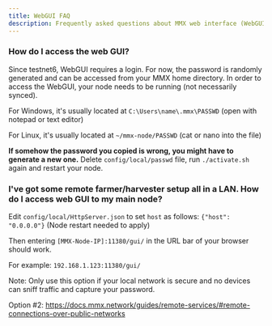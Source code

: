 ```yaml
---
title: WebGUI FAQ
description: Frequently asked questions about MMX web interface (WebGUI).
---
```


### How do I access the web GUI?
Since testnet6, WebGUI requires a login. For now, the password is randomly generated and can be accessed from your MMX home directory. In order to access the WebGUI, your node needs to be running (not necessarily synced).

For Windows, it's usually located at `C:\Users\name\.mmx\PASSWD` (open with notepad or text editor)

For Linux, it's usually located at `~/mmx-node/PASSWD` (cat or nano into the file)

**If somehow the password you copied is wrong, you might have to generate a new one.**
Delete `config/local/passwd` file, run `./activate.sh` again and restart your node.

### I've got some remote farmer/harvester setup all in a LAN. How do I access web GUI to my main node?
Edit `config/local/HttpServer.json` to set `host` as follows: `{"host": "0.0.0.0"}` (Node restart needed to apply)

Then entering `[MMX-Node-IP]:11380/gui/` in the URL bar of your browser should work.

For example: `192.168.1.123:11380/gui/`

Note: Only use this option if your local network is secure and no devices can sniff traffic and capture your password.

Option #2:
https://docs.mmx.network/guides/remote-services/#remote-connections-over-public-networks
